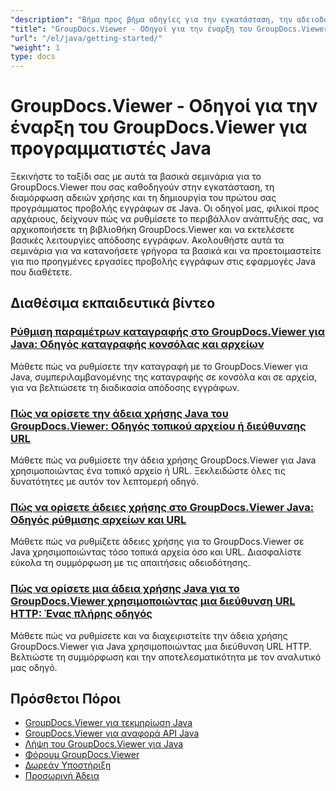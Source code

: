 ```yaml
---
"description": "Βήμα προς βήμα οδηγίες για την εγκατάσταση, την αδειοδότηση, τη ρύθμιση και την απόδοση του GroupDocs.Viewer σε εφαρμογές Java."
"title": "GroupDocs.Viewer - Οδηγοί για την έναρξη του GroupDocs.Viewer για προγραμματιστές Java"
"url": "/el/java/getting-started/"
"weight": 1
type: docs
---
```

# GroupDocs.Viewer - Οδηγοί για την έναρξη του GroupDocs.Viewer για προγραμματιστές Java

Ξεκινήστε το ταξίδι σας με αυτά τα βασικά σεμινάρια για το GroupDocs.Viewer που σας καθοδηγούν στην εγκατάσταση, τη διαμόρφωση αδειών χρήσης και τη δημιουργία του πρώτου σας προγράμματος προβολής εγγράφων σε Java. Οι οδηγοί μας, φιλικοί προς αρχάριους, δείχνουν πώς να ρυθμίσετε το περιβάλλον ανάπτυξής σας, να αρχικοποιήσετε τη βιβλιοθήκη GroupDocs.Viewer και να εκτελέσετε βασικές λειτουργίες απόδοσης εγγράφων. Ακολουθήστε αυτά τα σεμινάρια για να κατανοήσετε γρήγορα τα βασικά και να προετοιμαστείτε για πιο προηγμένες εργασίες προβολής εγγράφων στις εφαρμογές Java που διαθέτετε.

## Διαθέσιμα εκπαιδευτικά βίντεο

### [Ρύθμιση παραμέτρων καταγραφής στο GroupDocs.Viewer για Java: Οδηγός καταγραφής κονσόλας και αρχείων](./groupdocs-viewer-java-logging-setup/)
Μάθετε πώς να ρυθμίσετε την καταγραφή με το GroupDocs.Viewer για Java, συμπεριλαμβανομένης της καταγραφής σε κονσόλα και σε αρχεία, για να βελτιώσετε τη διαδικασία απόδοσης εγγράφων.

### [Πώς να ορίσετε την άδεια χρήσης Java του GroupDocs.Viewer: Οδηγός τοπικού αρχείου ή διεύθυνσης URL](./groupdocs-viewer-java-license-setup-file-url/)
Μάθετε πώς να ρυθμίσετε την άδεια χρήσης GroupDocs.Viewer για Java χρησιμοποιώντας ένα τοπικό αρχείο ή URL. Ξεκλειδώστε όλες τις δυνατότητες με αυτόν τον λεπτομερή οδηγό.

### [Πώς να ορίσετε άδειες χρήσης στο GroupDocs.Viewer Java: Οδηγός ρύθμισης αρχείων και URL](./groupdocs-viewer-java-license-setup/)
Μάθετε πώς να ρυθμίζετε άδειες χρήσης για το GroupDocs.Viewer σε Java χρησιμοποιώντας τόσο τοπικά αρχεία όσο και URL. Διασφαλίστε εύκολα τη συμμόρφωση με τις απαιτήσεις αδειοδότησης.

### [Πώς να ορίσετε μια άδεια χρήσης Java για το GroupDocs.Viewer χρησιμοποιώντας μια διεύθυνση URL HTTP: Ένας πλήρης οδηγός](./groupdocs-viewer-java-license-http-url/)
Μάθετε πώς να ρυθμίσετε και να διαχειριστείτε την άδεια χρήσης GroupDocs.Viewer για Java χρησιμοποιώντας μια διεύθυνση URL HTTP. Βελτιώστε τη συμμόρφωση και την αποτελεσματικότητα με τον αναλυτικό μας οδηγό.

## Πρόσθετοι Πόροι

- [GroupDocs.Viewer για τεκμηρίωση Java](https://docs.groupdocs.com/viewer/java/)
- [GroupDocs.Viewer για αναφορά API Java](https://reference.groupdocs.com/viewer/java/)
- [Λήψη του GroupDocs.Viewer για Java](https://releases.groupdocs.com/viewer/java/)
- [Φόρουμ GroupDocs.Viewer](https://forum.groupdocs.com/c/viewer/9)
- [Δωρεάν Υποστήριξη](https://forum.groupdocs.com/)
- [Προσωρινή Άδεια](https://purchase.groupdocs.com/temporary-license/)